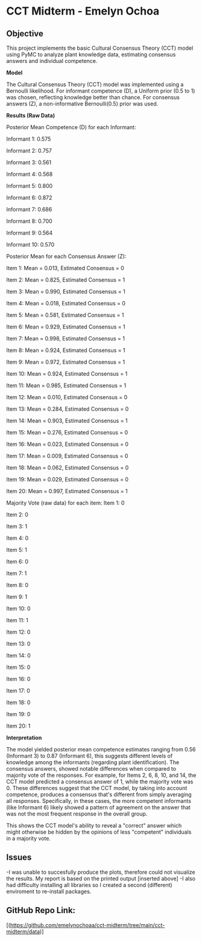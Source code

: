 # CCT Midterm - Emelyn Ochoa

## Objective

This project implements the basic Cultural Consensus Theory (CCT) model using PyMC to analyze plant knowledge data, estimating consensus answers and individual competence.

**Model**

The Cultural Consensus Theory (CCT) model was implemented using a Bernoulli likelihood. For informant competence (D), a Uniform prior (0.5 to 1) was chosen, reflecting knowledge better than chance. For consensus answers (Z), a non-informative Bernoulli(0.5) prior was used.

**Results (Raw Data)**

Posterior Mean Competence (D) for each Informant:
 
  Informant 1: 0.575

  Informant 2: 0.757

  Informant 3: 0.561

  Informant 4: 0.568

  Informant 5: 0.800

  Informant 6: 0.872

  Informant 7: 0.686

  Informant 8: 0.700

  Informant 9: 0.564

  Informant 10: 0.570


Posterior Mean for each Consensus Answer (Z):

  Item 1: Mean = 0.013, Estimated Consensus = 0

  Item 2: Mean = 0.825, Estimated Consensus = 1

  Item 3: Mean = 0.990, Estimated Consensus = 1

  Item 4: Mean = 0.018, Estimated Consensus = 0

  Item 5: Mean = 0.581, Estimated Consensus = 1

  Item 6: Mean = 0.929, Estimated Consensus = 1

  Item 7: Mean = 0.998, Estimated Consensus = 1

  Item 8: Mean = 0.924, Estimated Consensus = 1

  Item 9: Mean = 0.972, Estimated Consensus = 1

  Item 10: Mean = 0.924, Estimated Consensus = 1

  Item 11: Mean = 0.985, Estimated Consensus = 1

  Item 12: Mean = 0.010, Estimated Consensus = 0

  Item 13: Mean = 0.284, Estimated Consensus = 0

  Item 14: Mean = 0.903, Estimated Consensus = 1

  Item 15: Mean = 0.276, Estimated Consensus = 0

  Item 16: Mean = 0.023, Estimated Consensus = 0

  Item 17: Mean = 0.009, Estimated Consensus = 0

  Item 18: Mean = 0.062, Estimated Consensus = 0

  Item 19: Mean = 0.029, Estimated Consensus = 0

  Item 20: Mean = 0.997, Estimated Consensus = 1


Majority Vote (raw data) for each item:
  Item 1: 0

  Item 2: 0

  Item 3: 1

  Item 4: 0

  Item 5: 1

  Item 6: 0

  Item 7: 1

  Item 8: 0

  Item 9: 1

  Item 10: 0

  Item 11: 1

  Item 12: 0

  Item 13: 0

  Item 14: 0

  Item 15: 0

  Item 16: 0

  Item 17: 0

  Item 18: 0

  Item 19: 0

  Item 20: 1
  

**Interpretation**

The model yielded posterior mean competence estimates ranging from 0.56 (Informant 3) to 0.87 (Informant 6), this suggests different levels of knowledge among the informants (regarding plant identification). The consensus answers, showed notable differences when compared to majority vote of the responses. For example, for Items 2, 6, 8, 10, and 14, the CCT model predicted a consensus answer of 1, while the majority vote was 0. These differences suggest that the CCT model, by taking into account competence, produces a consensus that's different from simply averaging all responses. Specifically, in these cases, the more competent informants (like Informant 6) likely showed a pattern of agreement on the answer that was not the most frequent response in the overall group. 

This shows the CCT model's ability to reveal a "correct" answer which might otherwise be hidden by the opinions of less "competent" individuals in a majority vote.

## Issues
-I was unable to succesfully produce the plots, therefore could not visualize the results. My report is based on the printed output [inserted above] 
-I also had difficulty installing all libraries so I created a second (different) enviroment to re-install packages.


## GitHub Repo Link:

[(https://github.com/emelynochoaa/cct-midterm/tree/main/cct-midterm/data)]